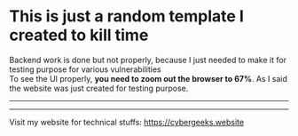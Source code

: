 # This is just a random template I created to kill time
Backend work is done but not properly, because I just needed to make it for testing purpose for various vulnerabilities<br>
To see the UI properly, **you need to zoom out the browser to 67%**. As I said the website was just created for testing purpose.

---
---

Visit my website for technical stuffs: <a href="https://cybergeeks.website">https://cybergeeks.website</a>